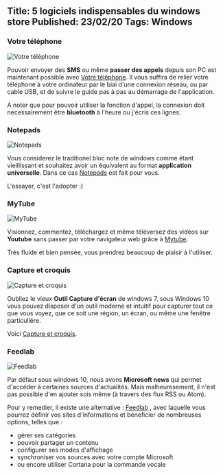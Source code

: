 Title: 5 logiciels indispensables du windows store
Published: 23/02/20
Tags: Windows
---

### Votre téléphone

![Votre téléphone](/media/softwares/votre-telephone/screenshot.png)

Pouvoir envoyer des **SMS** ou même **passer des appels** depuis son PC est maintenant possible avec 
[Votre téléphone](https://www.microsoft.com/fr-fr/p/votre-telephone/9nmpj99vjbwv).
Il vous suffira de relier votre téléphone à votre ordinateur par le biai d'une connexion réseau, ou par cable USB,
et de suivre le guide pas à pas au démarrage de l'application.

A noter que pour pouvoir utiliser la fonction d'appel, la connexion doit necessairement être **bluetooth** à l'heure ou
j'écris ces lignes.

### Notepads

![Notepads](/media/softwares/notepads-app/screenshot.png)

Vous considerez le traditionel bloc note de windows comme étant vieillissant et souhaitez avoir un équivalent
au format **application universelle**. Dans ce cas [Notepads](https://www.microsoft.com/fr-fr/p/notepads-app/9nhl4nsc67wm/) 
est fait pour vous.

L'essayer, c'est l'adopter :)

### MyTube

![MyTube](/media/softwares/mytube/screenshot.png)

Visionnez, commentez, téléchargez et même téléversez des vidéos sur **Youtube** sans passer par votre navigateur web grâce à 
[Mytube](https://www.microsoft.com/fr-fr/p/mytube/9wzdncrcwf3l/).

Très fluide et bien pensée, vous prendrez beaucoup de plaisir à l'utiliser.

### Capture et croquis

![Capture et croquis](/media/softwares/capture-et-croquis/screenshot.png)

Oubliez le vieux **Outil Capture d'écran** de windows 7, sous Windows 10 vous pouvez disposer d'un outil moderne et intuitif
pour capturer tout ce que vous voyez, que ce soit une région, un écran, ou même une fenêtre particulière.

Voici [Capture et croquis](https://www.microsoft.com/fr-fr/p/capture-et-croquis/9mz95kl8mr0l/).

### Feedlab

![Feedlab](/media/softwares/feedlab/screenshot.png)

Par défaut sous windows 10, nous avons **Microsoft news** qui permet d'accéder à certaines sources d'actualités.
Mais malheuresement, il n'est pas possible d'en ajouter sois même (à travers des flux RSS ou Atom).

Pour y remedier, il existe une alternative : [Feedlab](https://www.microsoft.com/fr-fr/p/feedlab/9wzdncrdkrq3/) 
, avec laquelle vous pourrez définir vos sites d'informations et 
béneficier de nombreuses options, telles que :
* gérer ses catégories
* pouvoir partager un contenu
* configurer ses modes d'affichage
* synchroniser vos sources avec votre compte Microsoft
* ou encore utiliser Cortana pour la commande vocale